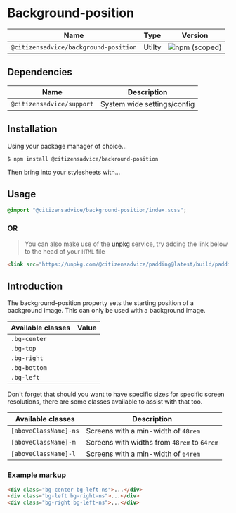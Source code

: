 # Background-position

| Name                                | Type   | Version                                                                             |
|-------------------------------------|--------|-------------------------------------------------------------------------------------|
| `@citizensadvice/background-position` | Utilty | ![npm (scoped)](https://img.shields.io/npm/v/@citizensadvice/background-position.svg) |


## Dependencies

| Name                      | Description                 |
|---------------------------|-----------------------------|
| `@citizensadvice/support` | System wide settings/config |

## Installation
Using your package manager of choice...

```shell
$ npm install @citizensadvice/backround-position
```
Then bring into your stylesheets with...

## Usage

```scss
@import "@citizensadvice/background-position/index.scss";
```

### OR

> You can also make use of the [unpkg](https://unpkg.com/@citizensadvice/padding@latest/build/padding.css) service, try adding the link below to the head of your `HTML` file
```html
<link src="https://unpkg.com/@citizensadvice/padding@latest/build/padding.css" />
```

## Introduction

The background-position property sets the starting position of a background image. This can only be used with a background image. 

| Available classes | Value|
|-------------------|------|
| `.bg-center`      |
| `.bg-top`         |
| `.bg-right`       |
| `.bg-bottom`      |
| `.bg-left`        |

Don't forget that should you want to have specific sizes for specific screen resolutions, there are some classes available to assist with that too.

| Available classes     | Description                                 |
|-----------------------|---------------------------------------------|
| `[aboveClassName]-ns` | Screens with a min-width of `48rem`         |
| `[aboveClassName]-m`  | Screens with widths from `48rem` to `64rem` |
| `[aboveClassName]-l`  | Screens with a min-width of `64rem`         |


### Example markup
```html
<div class="bg-center bg-left-ns">...</div>
<div class="bg-left bg-right-ns">...</div>
<div class="bg-right bg-left-ns">...</div>
```




